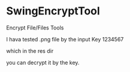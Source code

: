 SwingEncryptTool
================

Encrypt File/Files Tools

I hava tested .png file by the input Key 1234567

which in the res dir

you can decrypt it by the key.
